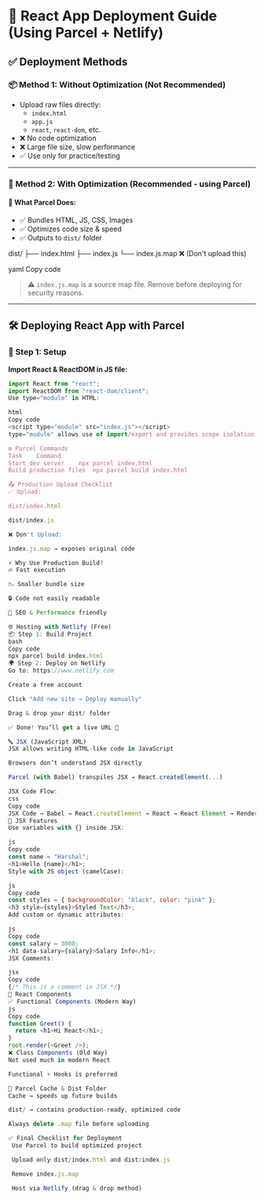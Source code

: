 # 🚀 React App Deployment Guide (Using Parcel + Netlify)

## ✅ Deployment Methods

### 📦 Method 1: Without Optimization (Not Recommended)
- Upload raw files directly:
  - `index.html`
  - `app.js`
  - `react`, `react-dom`, etc.
- ❌ No code optimization
- ❌ Large file size, slow performance
- ✅ Use only for practice/testing

---

### 🚀 Method 2: With Optimization (Recommended - using Parcel)

#### 🔧 What Parcel Does:
- ✅ Bundles HTML, JS, CSS, Images
- ✅ Optimizes code size & speed
- ✅ Outputs to `dist/` folder

dist/
├── index.html
├── index.js
└── index.js.map ❌ (Don't upload this)

yaml
Copy code

> ⚠️ `index.js.map` is a source map file. Remove before deploying for security reasons.

---

## 🛠️ Deploying React App with Parcel

### 📌 Step 1: Setup

**Import React & ReactDOM in JS file:**
```js
import React from "react";
import ReactDOM from "react-dom/client";
Use type="module" in HTML:

html
Copy code
<script type="module" src="index.js"></script>
type="module" allows use of import/export and provides scope isolation.

⚙️ Parcel Commands
Task	Command
Start dev server	npx parcel index.html
Build production files	npx parcel build index.html

📤 Production Upload Checklist
✅ Upload:

dist/index.html

dist/index.js

❌ Don't Upload:

index.js.map → exposes original code

⚡ Why Use Production Build?
🔥 Fast execution

📉 Smaller bundle size

🔒 Code not easily readable

🚀 SEO & Performance friendly

🌐 Hosting with Netlify (Free)
📦 Step 1: Build Project
bash
Copy code
npx parcel build index.html
🌍 Step 2: Deploy on Netlify
Go to: https://www.netlify.com

Create a free account

Click "Add new site → Deploy manually"

Drag & drop your dist/ folder

✅ Done! You’ll get a live URL 🎉

🔤 JSX (JavaScript XML)
JSX allows writing HTML-like code in JavaScript

Browsers don’t understand JSX directly

Parcel (with Babel) transpiles JSX → React.createElement(...)

JSX Code Flow:
css
Copy code
JSX Code → Babel → React.createElement → React → React Element → Render → HTML
🎯 JSX Features
Use variables with {} inside JSX:

js
Copy code
const name = "Harshal";
<h1>Hello {name}</h1>;
Style with JS object (camelCase):

js
Copy code
const styles = { backgroundColor: "black", color: "pink" };
<h3 style={styles}>Styled Text</h3>;
Add custom or dynamic attributes:

js
Copy code
const salary = 3000;
<h1 data-salary={salary}>Salary Info</h1>;
JSX Comments:

jsx
Copy code
{/* This is a comment in JSX */}
🧩 React Components
✅ Functional Components (Modern Way)
js
Copy code
function Greet() {
  return <h1>Hi React</h1>;
}
root.render(<Greet />);
❌ Class Components (Old Way)
Not used much in modern React

Functional + Hooks is preferred

📁 Parcel Cache & Dist Folder
Cache → speeds up future builds

dist/ → contains production-ready, optimized code

Always delete .map file before uploading

✅ Final Checklist for Deployment
 Use Parcel to build optimized project

 Upload only dist/index.html and dist/index.js

 Remove index.js.map

 Host via Netlify (drag & drop method)
